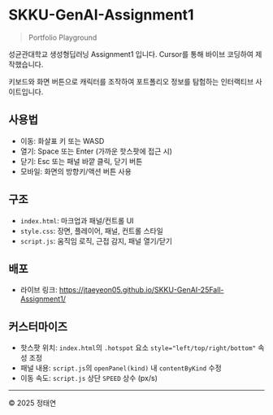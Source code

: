# SKKU-GenAI-Assignment1

> Portfolio Playground


성균관대학교 생성형딥러닝 Assignment1 입니다. Cursor를 통해 바이브 코딩하여 제작했습니다.

키보드와 화면 버튼으로 캐릭터를 조작하여 포트폴리오 정보를 탐험하는 인터랙티브 사이트입니다.

## 사용법
- 이동: 화살표 키 또는 WASD
- 열기: Space 또는 Enter (가까운 핫스팟에 접근 시)
- 닫기: Esc 또는 패널 바깥 클릭, 닫기 버튼
- 모바일: 화면의 방향키/액션 버튼 사용

## 구조
- `index.html`: 마크업과 패널/컨트롤 UI
- `style.css`: 장면, 플레이어, 패널, 컨트롤 스타일
- `script.js`: 움직임 로직, 근접 감지, 패널 열기/닫기

## 배포
- 라이브 링크: https://jtaeyeon05.github.io/SKKU-GenAI-25Fall-Assignment1/

## 커스터마이즈
- 핫스팟 위치: `index.html`의 `.hotspot` 요소 `style="left/top/right/bottom"` 속성 조정
- 패널 내용: `script.js`의 `openPanel(kind)` 내 `contentByKind` 수정
- 이동 속도: `script.js` 상단 `SPEED` 상수 (px/s)

---
© 2025 정태연
